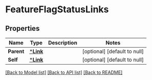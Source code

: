 # FeatureFlagStatusLinks

## Properties
Name | Type | Description | Notes
------------ | ------------- | ------------- | -------------
**Parent** | [***Link**](Link.md) |  | [optional] [default to null]
**Self** | [***Link**](Link.md) |  | [optional] [default to null]

[[Back to Model list]](../README.md#documentation-for-models) [[Back to API list]](../README.md#documentation-for-api-endpoints) [[Back to README]](../README.md)


